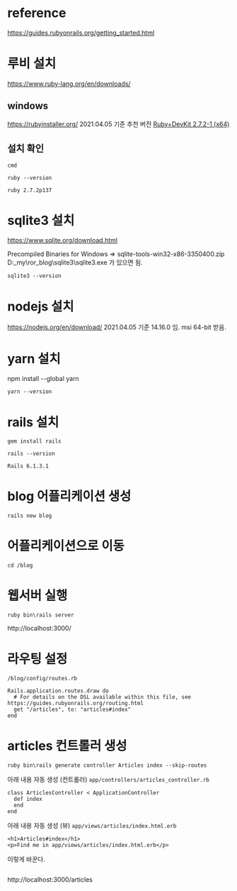# reference
https://guides.rubyonrails.org/getting_started.html

# 루비 설치
https://www.ruby-lang.org/en/downloads/

## windows
https://rubyinstaller.org/
2021.04.05 기준 추천 버전 [Ruby+DevKit 2.7.2-1 (x64)](https://github.com/oneclick/rubyinstaller2/releases/download/RubyInstaller-2.7.2-1/rubyinstaller-devkit-2.7.2-1-x64.exe)

## 설치 확인
`cmd`
```
ruby --version
```

`ruby 2.7.2p137`

# sqlite3 설치
https://www.sqlite.org/download.html

Precompiled Binaries for Windows => sqlite-tools-win32-x86-3350400.zip
D:\_my\ror_blog\sqlite3\sqlite3.exe 가 있으면 됨.

```
sqlite3 --version
```


# nodejs 설치
https://nodejs.org/en/download/
2021.04.05 기준 14.16.0 임. msi 64-bit 받음.

# yarn 설치
npm install --global yarn

```
yarn --version
```

# rails 설치
```
gem install rails
```
```
rails --version
```
`Rails 6.1.3.1`

# blog 어플리케이션 생성
```
rails new blog
```

# 어플리케이션으로 이동
```
cd /blog
```

# 웹서버 실행
```
ruby bin\rails server
```

http://localhost:3000/


# 라우팅 설정
`/blog/config/routes.rb`
```
Rails.application.routes.draw do
  # For details on the DSL available within this file, see https://guides.rubyonrails.org/routing.html
  get "/articles", to: "articles#index"
end
```

# articles 컨트롤러 생성
```
ruby bin\rails generate controller Articles index --skip-routes
```

아래 내용 자동 생성 (컨트롤러)
`app/controllers/articles_controller.rb`
```
class ArticlesController < ApplicationController
  def index
  end
end
```

아래 내용 자동 생성 (뷰)
`app/views/articles/index.html.erb`
```
<h1>Articles#index</h1>
<p>Find me in app/views/articles/index.html.erb</p>
```

이렇게 바꾼다.
```

```

http://localhost:3000/articles



